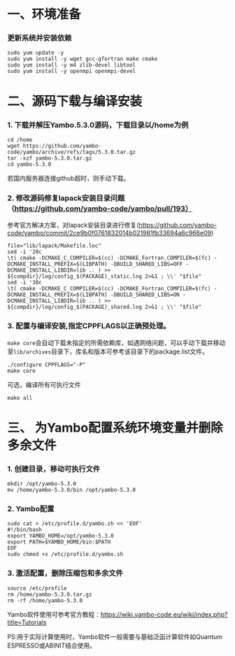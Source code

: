 # 一、环境准备

### 更新系统并安装依赖
```
sudo yum update -y
sudo yum install -y wget gcc-gfortran make cmake
sudo yum install -y m4 zlib-devel libtool
sudo yum install -y openmpi openmpi-devel
```
# 二、源码下载与编译安装

### 1. 下载并解压Yambo.5.3.0源码，下载目录以/home为例

```
cd /home
wget https://github.com/yambo-code/yambo/archive/refs/tags/5.3.0.tar.gz
tar -xzf yambo-5.3.0.tar.gz
cd yambo-5.3.0
```
若国内服务器连接github超时，则手动下载。
### 2. 修改源码修复lapack安装目录问题（https://github.com/yambo-code/yambo/pull/193）
参考官方解决方案，对lapack安装目录进行修复(https://github.com/yambo-code/yambo/commit/2ce9b0f0761832014b021981fb33694a6c966e09)
```
file="lib/lapack/Makefile.loc"
sed -i '28c
\t( cmake -DCMAKE_C_COMPILER=$(cc) -DCMAKE_Fortran_COMPILER=$(fc) -DCMAKE_INSTALL_PREFIX=$(LIBPATH) -DBUILD_SHARED_LIBS=OFF -DCMAKE_INSTALL_LIBDIR=lib .. ) >> ${compdir}/log/config_$(PACKAGE)_static.log 2>&1 ; \\' "$file"
sed -i '30c
\t( cmake -DCMAKE_C_COMPILER=$(cc) -DCMAKE_Fortran_COMPILER=$(fc) -DCMAKE_INSTALL_PREFIX=$(LIBPATH) -DBUILD_SHARED_LIBS=ON -DCMAKE_INSTALL_LIBDIR=lib .. ) >> ${compdir}/log/config_$(PACKAGE)_shared.log 2>&1 ; \\' "$file"
```
### 3. 配置与编译安装,指定CPPFLAGS以正确预处理。
`make core`会自动下载未指定的所需依赖库，如遇网络问题，可以手动下载并移动至`lib/archives`目录下，库名和版本可参考该目录下的package.list文件。
```
./configure CPPFLAGS="-P"
make core
```
可选，编译所有可执行文件
```
make all
```

# 三、 为Yambo配置系统环境变量并删除多余文件
### 1. 创建目录，移动可执行文件
```
mkdir /opt/yambo-5.3.0
mv /home/yambo-5.3.0/bin /opt/yambo-5.3.0
```
### 2. Yambo配置
```
sudo cat > /etc/profile.d/yambo.sh << 'EOF'
#!/bin/bash
export YAMBO_HOME=/opt/yambo-5.3.0
export PATH=$YAMBO_HOME/bin:$PATH
EOF
sudo chmod +x /etc/profile.d/yambo.sh
```
### 3. 激活配置，删除压缩包和多余文件
```
source /etc/profile
rm /home/yambo-5.3.0.tar.gz
rm -rf /home/yambo-5.3.0
```
Yambo软件使用可参考官方教程：https://wiki.yambo-code.eu/wiki/index.php?title=Tutorials

PS:用于实际计算使用时，Yambo软件一般需要与基础泛函计算软件如Quantum ESPRESSO或ABINIT结合使用。

